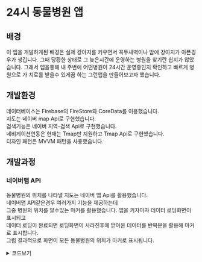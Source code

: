 # 24시 동물병원 앱

## 배경
이 앱을 개발하게된 배경은 실제 강아지를 키우면서 꼭두새벽이나 밤에 강아지가 아픈경우가 생깁니다. 그때 당황한 상태로 그 늦은시간에 운영하는 병원을 찾기란 쉽지가 않았습니다. 그래서 앱을통해 내 주변에 어떤병원이 24시간 운영중인지 확인하고 빠르게 병원으로 가 치료를 받을수 있게끔 하는 그런앱을 만들어보고자 했습니다.    

   
## 개발환경
데이터베이스는 Firebase의 FireStore와 CoreData를 이용했습니다.   
지도는 네이버 map Api로 구현했습니다.   
검색기능은 네이버 지역-검색 Api로 구현했습니다.    
네비게이션연동은 현재는 Tmap만 지원하고 Tmap Api로 구현했습니다.   
디자인 패턴은 MVVM 패턴을 사용했습니다.   


## 개발과정
   
### 네이버맵 API   
동물병원의 위치를 나타낼 지도는 네이버 맵 Api를 활용했습니다.    
네이버맵 API같은경우 여러가지 기능을 제공하는데       
그중 병원의 위치를 알수있는 마커를 활용했습니다.
앱을 키자마자 데이터 로딩화면이 표시되고   
데이터 로딩이 완료되면 로딩화면이 사라진후에 받아온 데이터를 반복문을 활용해 마커로 표시합니다.   
그럼 결과적으로 화면이 모든 동물병원의 위치가 마커로 표시됩니다.
<details>
we;gke;rkg;erlgkerkg
<summary>코드보기</summary>
